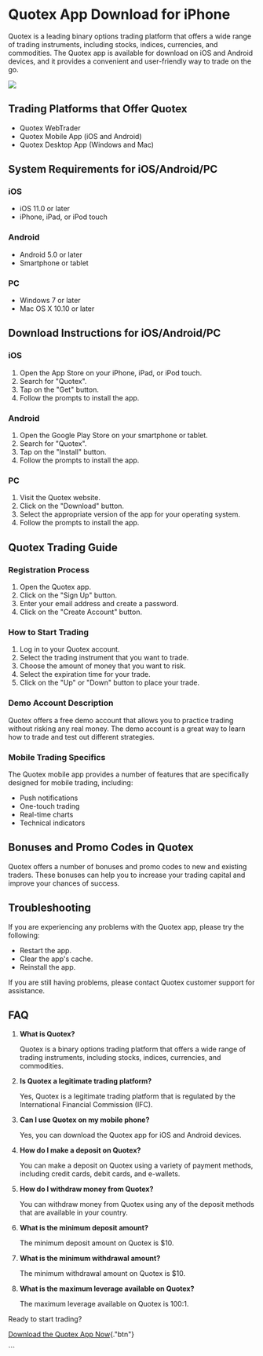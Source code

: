 # Quotex App Download for iPhone

Quotex is a leading binary options trading platform that offers a wide
range of trading instruments, including stocks, indices, currencies, and
commodities. The Quotex app is available for download on iOS and Android
devices, and it provides a convenient and user-friendly way to trade on
the go.

[![](https://static.quotex.io/files/1_en/300_250.jpg)](https://traff.sbs/brokerqxsignupf)

## Trading Platforms that Offer Quotex

-   Quotex WebTrader
-   Quotex Mobile App (iOS and Android)
-   Quotex Desktop App (Windows and Mac)

## System Requirements for iOS/Android/PC

### iOS

-   iOS 11.0 or later
-   iPhone, iPad, or iPod touch

### Android

-   Android 5.0 or later
-   Smartphone or tablet

### PC

-   Windows 7 or later
-   Mac OS X 10.10 or later

## Download Instructions for iOS/Android/PC

### iOS

1.  Open the App Store on your iPhone, iPad, or iPod touch.
2.  Search for "Quotex".
3.  Tap on the "Get" button.
4.  Follow the prompts to install the app.

### Android

1.  Open the Google Play Store on your smartphone or tablet.
2.  Search for "Quotex".
3.  Tap on the "Install" button.
4.  Follow the prompts to install the app.

### PC

1.  Visit the Quotex website.
2.  Click on the "Download" button.
3.  Select the appropriate version of the app for your operating system.
4.  Follow the prompts to install the app.

## Quotex Trading Guide

### Registration Process

1.  Open the Quotex app.
2.  Click on the "Sign Up" button.
3.  Enter your email address and create a password.
4.  Click on the "Create Account" button.

### How to Start Trading

1.  Log in to your Quotex account.
2.  Select the trading instrument that you want to trade.
3.  Choose the amount of money that you want to risk.
4.  Select the expiration time for your trade.
5.  Click on the "Up" or "Down" button to place your trade.

### Demo Account Description

Quotex offers a free demo account that allows you to practice trading
without risking any real money. The demo account is a great way to learn
how to trade and test out different strategies.

### Mobile Trading Specifics

The Quotex mobile app provides a number of features that are
specifically designed for mobile trading, including:

-   Push notifications
-   One-touch trading
-   Real-time charts
-   Technical indicators

## Bonuses and Promo Codes in Quotex

Quotex offers a number of bonuses and promo codes to new and existing
traders. These bonuses can help you to increase your trading capital and
improve your chances of success.

## Troubleshooting

If you are experiencing any problems with the Quotex app, please try the
following:

-   Restart the app.
-   Clear the app\'s cache.
-   Reinstall the app.

If you are still having problems, please contact Quotex customer support
for assistance.

## FAQ

1.  **What is Quotex?**

    Quotex is a binary options trading platform that offers a wide range
    of trading instruments, including stocks, indices, currencies, and
    commodities.

2.  **Is Quotex a legitimate trading platform?**

    Yes, Quotex is a legitimate trading platform that is regulated by
    the International Financial Commission (IFC).

3.  **Can I use Quotex on my mobile phone?**

    Yes, you can download the Quotex app for iOS and Android devices.

4.  **How do I make a deposit on Quotex?**

    You can make a deposit on Quotex using a variety of payment methods,
    including credit cards, debit cards, and e-wallets.

5.  **How do I withdraw money from Quotex?**

    You can withdraw money from Quotex using any of the deposit methods
    that are available in your country.

6.  **What is the minimum deposit amount?**

    The minimum deposit amount on Quotex is \$10.

7.  **What is the minimum withdrawal amount?**

    The minimum withdrawal amount on Quotex is \$10.

8.  **What is the maximum leverage available on Quotex?**

    The maximum leverage available on Quotex is 100:1.

Ready to start trading?

[Download the Quotex App
Now](\%22https://traff.sbs/quotexonelink\%22){."btn"}

\`\`\`

